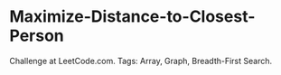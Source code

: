 # Maximize-Distance-to-Closest-Person
Challenge at LeetCode.com. Tags: Array, Graph, Breadth-First Search.
